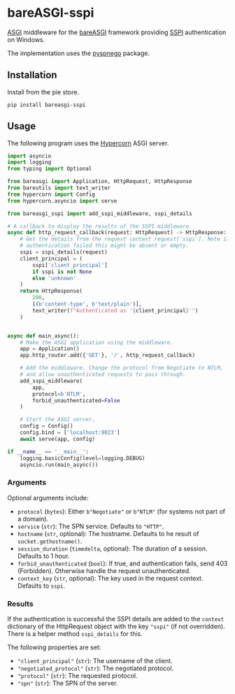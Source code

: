 # bareASGI-sspi

[ASGI](https://asgi.readthedocs.io/en/latest/index.html) middleware
for the [bareASGI](https://github.com/rob-blackbourn/bareASGI) framework
providing [SSPI](https://en.wikipedia.org/wiki/Security_Support_Provider_Interface) authentication
on Windows.

The implementation uses the [pyspnego](https://github.com/jborean93/pyspnego) package.

## Installation

Install from the pie store.

```
pip install bareasgi-sspi
```

## Usage

The following program uses the
[Hypercorn](https://pgjones.gitlab.io/hypercorn/)
ASGI server.

```python
import asyncio
import logging
from typing import Optional

from bareasgi import Application, HttpRequest, HttpResponse
from bareutils import text_writer
from hypercorn import Config
from hypercorn.asyncio import serve

from bareasgi_sspi import add_sspi_middleware, sspi_details

# A callback to display the results of the SSPI middleware.
async def http_request_callback(request: HttpRequest) -> HttpResponse:
    # Get the details from the request context request['sspi']. Note if
    # authentication failed this might be absent or empty.
    sspi = sspi_details(request)
    client_principal = (
        sspi['client_principal']
        if sspi is not None
        else 'unknown'
    )
    return HttpResponse(
        200,
        [(b'content-type', b'text/plain')],
        text_writer(f"Authenticated as '{client_principal}'")
    )


async def main_async():
    # Make the ASGI application using the middleware.
    app = Application()
    app.http_router.add({'GET'}, '/', http_request_callback)

    # Add the middleware. Change the protocol from Negotiate to NTLM,
    # and allow unauthenticated requests to pass through.
    add_sspi_middleware(
        app,
        protocol=b'NTLM',
        forbid_unauthenticated=False
    )

    # Start the ASGI server.
    config = Config()
    config.bind = ['localhost:9023']
    await serve(app, config)

if __name__ == '__main__':
    logging.basicConfig(level=logging.DEBUG)
    asyncio.run(main_async())
```

### Arguments

Optional arguments include:

* `protocol` (`bytes`): Either `b"Negotiate"` or `b"NTLM"` (for systems not part of a domain).
* `service` (`str`): The SPN service. Defaults to `"HTTP"`.
* `hostname` (`str`, optional): The hostname. Defaults to he result of `socket.gethostname()`.
* `session_duration` (`timedelta`, optional): The duration of a session. Defaults to 1 hour.
* `forbid_unauthenticated` (`bool`): If true, and authentication fails, send 403 (Forbidden). Otherwise handle the request unauthenticated.
* `context_key` (`str`, optional): The key used in the request context. Defaults to `sspi`.

### Results

If the authentication is successful the SSPI details are added to the
`context` dictionary of the HttpRequest object with the key `"sspi"`
(if not overridden). There is a helper method `sspi_details` for this.

The following properties are set:

* `"client_principal"` (`str`): The username of the client.
* `"negotiated_protocol"` (`str`): The negotiated protocol.
* `"protocol"` (`str`): The requested protocol.
* `"spn"` (`str`): The SPN of the server.
